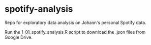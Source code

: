 # spotify-analysis
Repo for exploratory data analysis on Johann's personal Spotify data.

Run the 1-01_spotify_analysis.R script to download the .json files from Google Drive.
